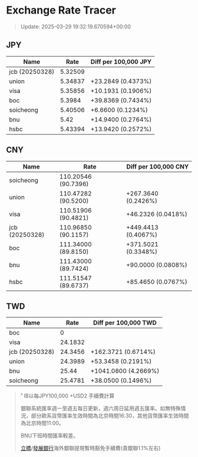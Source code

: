 # Exchange Rate Tracer

> Update: 2025-03-29 19:32:19.670594+00:00

## JPY

| Name           |    Rate | Diff per 100,000 JPY   |
|----------------|---------|------------------------|
| jcb (20250328) | 5.32509 |                        |
| union          | 5.34837 | +23.2849 (0.4373%)     |
| visa           | 5.35856 | +10.1931 (0.1906%)     |
| boc            | 5.3984  | +39.8369 (0.7434%)     |
| soicheong      | 5.40506 | +6.6600 (0.1234%)      |
| bnu            | 5.42    | +14.9400 (0.2764%)     |
| hsbc           | 5.43394 | +13.9420 (0.2572%)     |

## CNY

| Name           | Rate                | Diff per 100,000 CNY   |
|----------------|---------------------|------------------------|
| soicheong      | 110.20546	(90.7396) |                        |
| union          | 110.47282	(90.5200) | +267.3640 (0.2426%)    |
| visa           | 110.51906	(90.4821) | +46.2326 (0.0418%)     |
| jcb (20250328) | 110.96850	(90.1157) | +449.4413 (0.4067%)    |
| boc            | 111.34000	(89.8150) | +371.5021 (0.3348%)    |
| bnu            | 111.43000	(89.7424) | +90.0000 (0.0808%)     |
| hsbc           | 111.51547	(89.6737) | +85.4650 (0.0767%)     |

## TWD

| Name           |    Rate | Diff per 100,000 TWD   |
|----------------|---------|------------------------|
| boc            |  0      |                        |
| visa           | 24.1832 |                        |
| jcb (20250328) | 24.3456 | +162.3721 (0.6714%)    |
| union          | 24.3989 | +53.3458 (0.2191%)     |
| bnu            | 25.44   | +1041.0800 (4.2669%)   |
| soicheong      | 25.4781 | +38.0500 (0.1496%)     |


> ¹ IB以每JPY100,000 +USD2 手續費計算
>
> 銀聯系統匯率週一至週五每日更新，週六周日延用週五匯率。如無特殊情況，部分歐系貨幣匯率生效時間為北京時間16:30，其他貨幣匯率生效時間為北京時間11:00。
>
> BNU下班時間匯率較差。
>
> [立橋](https://www.wlbank.com.mo/uploads/ueditor/file/20181211/1544536513900230.pdf)/[發展銀行](https://www.mdb.com.mo/Service_Charges_20230728.pdf)海外銀聯提現暫時豁免手續費(貴銀聯1.1%左右)

